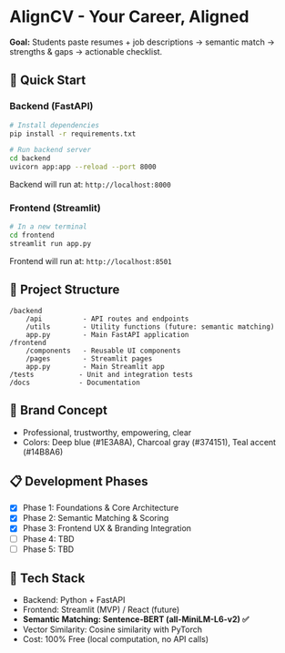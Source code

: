 # AlignCV - Your Career, Aligned

**Goal:** Students paste resumes + job descriptions → semantic match → strengths & gaps → actionable checklist.

## 🚀 Quick Start

### Backend (FastAPI)
```bash
# Install dependencies
pip install -r requirements.txt

# Run backend server
cd backend
uvicorn app:app --reload --port 8000
```

Backend will run at: `http://localhost:8000`

### Frontend (Streamlit)
```bash
# In a new terminal
cd frontend
streamlit run app.py
```

Frontend will run at: `http://localhost:8501`

## 📁 Project Structure

```
/backend
    /api          - API routes and endpoints
    /utils        - Utility functions (future: semantic matching)
    app.py        - Main FastAPI application
/frontend
    /components   - Reusable UI components
    /pages        - Streamlit pages
    app.py        - Main Streamlit app
/tests           - Unit and integration tests
/docs            - Documentation
```

## 🎨 Brand Concept
- Professional, trustworthy, empowering, clear
- Colors: Deep blue (#1E3A8A), Charcoal gray (#374151), Teal accent (#14B8A6)

## 📋 Development Phases
- [x] Phase 1: Foundations & Core Architecture
- [x] Phase 2: Semantic Matching & Scoring
- [x] Phase 3: Frontend UX & Branding Integration
- [ ] Phase 4: TBD
- [ ] Phase 5: TBD

## 🔧 Tech Stack
- Backend: Python + FastAPI
- Frontend: Streamlit (MVP) / React (future)
- **Semantic Matching: Sentence-BERT (all-MiniLM-L6-v2) ✅**
- Vector Similarity: Cosine similarity with PyTorch
- Cost: 100% Free (local computation, no API calls)
